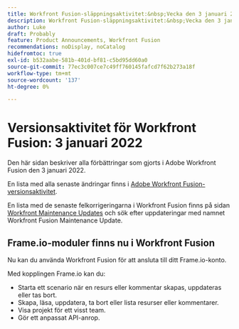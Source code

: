 ```yaml
---
title: Workfront Fusion-släppningsaktivitet:&nbsp;Vecka den 3 januari 2022
description: Workfront Fusion-släppningsaktivitet:&nbsp;Vecka den 3 januari 2022
author: Luke
draft: Probably
feature: Product Announcements, Workfront Fusion
recommendations: noDisplay, noCatalog
hidefromtoc: true
exl-id: b532aabe-581b-401d-bf81-c5bd95dd60a0
source-git-commit: 77ec3c007ce7c49ff760145fafcd7f62b273a18f
workflow-type: tm+mt
source-wordcount: '137'
ht-degree: 0%

---
```


# Versionsaktivitet för Workfront Fusion: 3 januari 2022

Den här sidan beskriver alla förbättringar som gjorts i Adobe Workfront Fusion den 3 januari 2022.

En lista med alla senaste ändringar finns i [Adobe Workfront Fusion-versionsaktivitet](/help/workfront-fusion/fusion-product-releases/fusion-release-activity.md).

En lista med de senaste felkorrigeringarna i Workfront Fusion finns på sidan [Workfront Maintenance Updates](https://experienceleague.adobe.com/docs/workfront-known-issues/releases/current-updates.html) och sök efter uppdateringar med namnet Workfront Fusion Maintenance Update.

## Frame.io-moduler finns nu i Workfront Fusion

Nu kan du använda Workfront Fusion för att ansluta till ditt Frame.io-konto.

Med kopplingen Frame.io kan du:

* Starta ett scenario när en resurs eller kommentar skapas, uppdateras eller tas bort.
* Skapa, läsa, uppdatera, ta bort eller lista resurser eller kommentarer.
* Visa projekt för ett visst team.
* Gör ett anpassat API-anrop.
